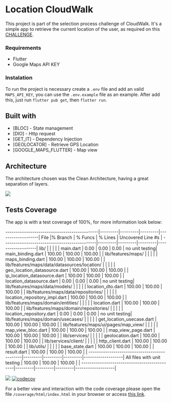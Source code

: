 # Location CloudWalk

This project is part of the selection process challenge of CloudWalk. It's a simple app to retrieve the current location of the user, as required on this [CHALLENGE](https://t.lever-analytics.com/email-link?dest=https%3A%2F%2Fgist.github.com%2Fcloudwalk-tests%2F0945f56177d3498d38cd9002d96fda4f&eid=1f7cd724-8ef4-476b-9502-abd5392a2c37&idx=2&token=pn02_ZmyKa6tSIAHeZg1sJeVCng).

### Requirements

- Flutter
- Google Maps API KEY

### Instalation

To run the project is necessary create a `.env` file and add an valid `MAPS_API_KEY`, you can use the `.env.example` file as an example.
After add this, just run `flutter pub get`, then `flutter run`.

## Built with

- [BLOC] - State management
- [DIO] - Http request
- [GET_IT] - Dependency Injection
- [GEOLOCATOR] - Retrieve GPS Location
- [GOOGLE_MAPS_FLUTTER] - Map view

## Architecture

The architecture chosen was the Clean Architecture, having a great separation of layers.

![](https://blog.codemagic.io/uploads/2023/03/clean-architecture-explored/clean_architecture_flutter_reso_coder.webp)

## Tests Coverage

The app is with a test coverage of 100%, for more information look below:

---------------------------------------------|---------|---------|---------|-------------------|
File                                         |% Branch | % Funcs | % Lines | Uncovered Line #s |
---------------------------------------------|---------|---------|---------|-------------------|
lib/                                         |         |         |         |                   |
 main.dart                                   |    0.00 |    0.00 |    0.00 |    no unit testing|
 main_binding.dart                           |  100.00 |  100.00 |  100.00 |                   |
lib/features/maps/                           |         |         |         |                   |
 maps_binding.dart                           |  100.00 |  100.00 |  100.00 |                   |
lib/features/maps/data/datasources/location/ |         |         |         |                   |
 geo_location_datasource.dart                |  100.00 |  100.00 |  100.00 |                   |
 ip_location_datasource.dart                 |  100.00 |  100.00 |  100.00 |                   |
 location_datasource.dart                    |    0.00 |    0.00 |    0.00 |    no unit testing|
lib/features/maps/data/models/               |         |         |         |                   |
 location_dto.dart                           |  100.00 |  100.00 |  100.00 |                   |
lib/features/maps/data/repositories/         |         |         |         |                   |
 location_repository_impl.dart               |  100.00 |  100.00 |  100.00 |                   |
lib/features/maps/domain/entities/           |         |         |         |                   |
 location.dart                               |  100.00 |  100.00 |  100.00 |                   |
lib/features/maps/domain/repositories/       |         |         |         |                   |
 location_repository.dart                    |    0.00 |    0.00 |    0.00 |    no unit testing|
lib/features/maps/domain/usecases/           |         |         |         |                   |
 get_location_usecase.dart                   |  100.00 |  100.00 |  100.00 |                   |
lib/features/maps/ui/pages/map_view/         |         |         |         |                   |
 map_view_bloc.dart                          |  100.00 |  100.00 |  100.00 |                   |
 map_view_page.dart                          |  100.00 |  100.00 |  100.00 |                   |
lib/services/                                |         |         |         |                   |
 geolocation.dart                            |  100.00 |  100.00 |  100.00 |                   |
lib/services/client/                         |         |         |         |                   |
 http_client.dart                            |  100.00 |  100.00 |  100.00 |                   |
lib/utils/                                   |         |         |         |                   |
 base_state.dart                             |  100.00 |  100.00 |  100.00 |                   |
 result.dart                                 |  100.00 |  100.00 |  100.00 |                   |
---------------------------------------------|---------|---------|---------|-------------------|
 All files with unit testing                 |  100.00 |  100.00 |  100.00 |                   |
---------------------------------------------|---------|---------|---------|-------------------|

![](https://codecov.io/github/Leleocastro/location-cloudwalk/graphs/icicle.svg?token=JENZNP304D)
[![codecov](https://codecov.io/github/Leleocastro/location-cloudwalk/graph/badge.svg?token=JENZNP304D)](https://codecov.io/github/Leleocastro/location-cloudwalk)

For a better view and interaction with the code coverage please open the file `/coverage/html/index.html` in your browser or access [this link](https://app.codecov.io/github/Leleocastro/location-cloudwalk).